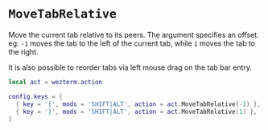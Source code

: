 # `MoveTabRelative`

Move the current tab relative to its peers.  The argument specifies an
offset. eg: `-1` moves the tab to the left of the current tab, while `1` moves
the tab to the right.

It is also possible to reorder tabs via left mouse drag on the tab bar entry.

```lua
local act = wezterm.action

config.keys = {
  { key = '{', mods = 'SHIFT|ALT', action = act.MoveTabRelative(-1) },
  { key = '}', mods = 'SHIFT|ALT', action = act.MoveTabRelative(1) },
}
```


